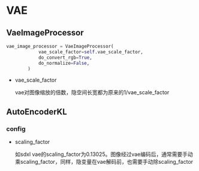 # VAE

## VaeImageProcessor

```python
vae_image_processor = VaeImageProcessor(
            vae_scale_factor=self.vae_scale_factor,
            do_convert_rgb=True,
            do_normalize=False,
        )
```

- vae_scale_factor

  vae对图像缩放的倍数，隐空间长宽都为原来的1/vae_scale_factor

## AutoEncoderKL

### config

- scaling_factor

  如sdxl vae的scaling_factor为0.13025。图像经过vae编码后，通常需要手动乘scaling_factor，同样，隐变量在vae解码前，也需要手动除scaling_factor

